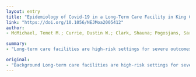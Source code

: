 ```yaml
---
layout: entry
title: "Epidemiology of Covid-19 in a Long-Term Care Facility in King County, Washington"
link: "https://doi.org/10.1056/NEJMoa2005412"
author:
- McMichael, Temet M.; Currie, Dustin W.; Clark, Shauna; Pogosjans, Sargis; Kay, Meagan; Schwartz, Noah G.; Lewis, James; Baer, Atar; Kawakami, Vance; Lukoff, Margaret D.; Ferro, Jessica; Brostrom-Smith, Claire; Rea, Thomas D.; Sayre, Michael R.; Riedo, Francis X.; Russell, Denny; Hiatt, Brian; Montgomery, Patricia; Rao, Agam K.; Chow, Eric J.; Tobolowsky, Farrell; Hughes, Michael J.; Bardossy, Ana C.; Oakley, Lisa P.; Jacobs, Jesica R.; Stone, Nimalie D.; Reddy, Sujan C.; Jernigan, John A.; Honein, Margaret A.; Clark, Thomas A.; Duchin, Jeffrey S.

summary:
- "Long-term care facilities are high-risk settings for severe outcomes from outbreaks of Covid-19. owing to both the advanced age and frequent chronic underlying health conditions. Background Long-Term care facility are high risk settings. High-risk setting. for severe outcome. From outbreaks. of covid-19 outbreaks, long-term. care facilities. are high. risk settings for serious outcomes. from Covid19 outbreaks... owing. to both advanced age. and chronic. long term care is high risk for severe outbreaks due to the advanced and high risk."

original:
- "Background Long-term care facilities are high-risk settings for severe outcomes from outbreaks of Covid-19, owing to both the advanced age and frequent chronic underlying health conditions..."
---
```


